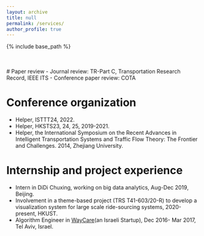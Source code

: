 ```yaml
---
layout: archive
title: null
permalink: /services/
author_profile: true
---
```


{% include base_path %}

<br>
<br>
# Paper review
- Journal review: TR-Part C, Transportation Research Record, IEEE ITS
- Conference paper review: COTA

# Conference organization 
- Helper, ISTTT24, 2022.
- Helper, HKSTS23, 24, 25, 2019-2021.
- Helper, the International Symposium on the Recent Advances in Intelligent Transportation Systems and Traffic Flow Theory: The Frontier and Challenges. 2014, Zhejiang University.

# Internship and project experience
- Intern in DiDi Chuxing, working on big data analytics, Aug-Dec 2019, Beijing.
- Involvement in a theme-based project (TRS T41-603/20-R) to develop a visualization system for large scale ride-sourcing systems, 2020-present, HKUST.
- Algorithm Engineer in [WayCare](https://www.rekor.ai/waycare)(an Israeli Startup),  Dec 2016- Mar 2017, Tel Aviv, Israel.
